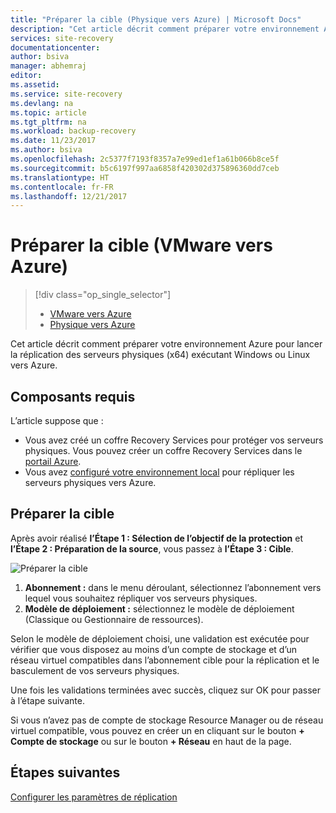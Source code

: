 ```yaml
---
title: "Préparer la cible (Physique vers Azure) | Microsoft Docs"
description: "Cet article décrit comment préparer votre environnement Azure pour lancer la réplication des serveurs physiques exécutant Windows ou Linux vers Azure."
services: site-recovery
documentationcenter: 
author: bsiva
manager: abhemraj
editor: 
ms.assetid: 
ms.service: site-recovery
ms.devlang: na
ms.topic: article
ms.tgt_pltfrm: na
ms.workload: backup-recovery
ms.date: 11/23/2017
ms.author: bsiva
ms.openlocfilehash: 2c5377f7193f8357a7e99ed1ef1a61b066b8ce5f
ms.sourcegitcommit: b5c6197f997aa6858f420302d375896360dd7ceb
ms.translationtype: HT
ms.contentlocale: fr-FR
ms.lasthandoff: 12/21/2017
---
```

# <a name="prepare-target-vmware-to-azure"></a>Préparer la cible (VMware vers Azure)
> [!div class="op_single_selector"]
> * [VMware vers Azure](./site-recovery-prepare-target-vmware-to-azure.md)
> * [Physique vers Azure](./site-recovery-prepare-target-physical-to-azure.md)

Cet article décrit comment préparer votre environnement Azure pour lancer la réplication des serveurs physiques (x64) exécutant Windows ou Linux vers Azure.

## <a name="prerequisites"></a>Composants requis

L’article suppose que :
- Vous avez créé un coffre Recovery Services pour protéger vos serveurs physiques. Vous pouvez créer un coffre Recovery Services dans le [portail Azure](http://portal.azure.com "portail Azure").
- Vous avez [configuré votre environnement local](./site-recovery-set-up-physical-to-azure.md) pour répliquer les serveurs physiques vers Azure.

## <a name="prepare-target"></a>Préparer la cible

Après avoir réalisé **l’Étape 1 : Sélection de l’objectif de la protection** et **l’Étape 2 : Préparation de la source**, vous passez à **l’Étape 3 : Cible**.

![Préparer la cible](./media/site-recovery-prepare-target-physical-to-azure/prepare-target-physical-to-azure.png)

1. **Abonnement :** dans le menu déroulant, sélectionnez l’abonnement vers lequel vous souhaitez répliquer vos serveurs physiques.
2. **Modèle de déploiement :** sélectionnez le modèle de déploiement (Classique ou Gestionnaire de ressources).

Selon le modèle de déploiement choisi, une validation est exécutée pour vérifier que vous disposez au moins d’un compte de stockage et d’un réseau virtuel compatibles dans l’abonnement cible pour la réplication et le basculement de vos serveurs physiques.

Une fois les validations terminées avec succès, cliquez sur OK pour passer à l’étape suivante.

Si vous n’avez pas de compte de stockage Resource Manager ou de réseau virtuel compatible, vous pouvez en créer un en cliquant sur le bouton **+ Compte de stockage** ou sur le bouton **+ Réseau** en haut de la page.

## <a name="next-steps"></a>Étapes suivantes
[Configurer les paramètres de réplication](./site-recovery-setup-replication-settings-vmware.md)

